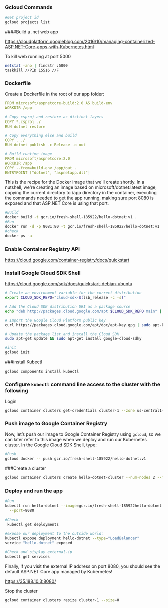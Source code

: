 ### Gcloud Commands

```bash
#Get project id
gcloud projects list
```



####Build a .net web app

https://cloudplatform.googleblog.com/2016/10/managing-containerized-ASP.NET-Core-apps-with-Kubernetes.html

To kill web running at port 5000

```bash
netstat -ano | findstr :5000
taskkill //PID 15516 //F
```

### Dockerfile

 Create a Dockerfile in the root of our app folder:

```yaml
FROM microsoft/aspnetcore-build:2.0 AS build-env
WORKDIR /app

# Copy csproj and restore as distinct layers
COPY *.csproj ./
RUN dotnet restore

# Copy everything else and build
COPY . ./
RUN dotnet publish -c Release -o out

# Build runtime image
FROM microsoft/aspnetcore:2.0
WORKDIR /app
COPY --from=build-env /app/out .
ENTRYPOINT ["dotnet", "aspnetapp.dll"]
```

This is the recipe for the Docker image that we'll create shortly. In a nutshell, we're creating an image based on microsoft/dotnet:latest image, copying the current directory to /app directory in the container, executing the commands needed to get the app running, making sure port 8080 is exposed and that ASP.NET Core is using that port.



```bash
#Build
docker build -t gcr.io/fresh-shell-185922/hello-dotnet:v1 .
#Run
docker run -d -p 8081:80 -t gcr.io/fresh-shell-185922/hello-dotnet:v1
#check
docker ps -a


```

### Enable Container Registry API

https://cloud.google.com/container-registry/docs/quickstart

### Install  Google Cloud SDK Shell

https://cloud.google.com/sdk/docs/quickstart-debian-ubuntu

```bash
# Create an environment variable for the correct distribution
export CLOUD_SDK_REPO="cloud-sdk-$(lsb_release -c -s)"

# Add the Cloud SDK distribution URI as a package source
echo "deb http://packages.cloud.google.com/apt $CLOUD_SDK_REPO main" | sudo tee -a /etc/apt/sources.list.d/google-cloud-sdk.list

# Import the Google Cloud Platform public key
curl https://packages.cloud.google.com/apt/doc/apt-key.gpg | sudo apt-key add -

# Update the package list and install the Cloud SDK
sudo apt-get update && sudo apt-get install google-cloud-sdky

#init
gcloud init
```



###install Kubectl

```bash
gcloud components install kubectl

```



### Configure `kubectl` command line access to the cluster with the following

Login

```bash
gcloud container clusters get-credentials cluster-1 --zone us-central1-a
```

### Push image to Google Container Registry

Now, let’s push our image to Google Container Registry using `gcloud`, so we can later refer to this image when we deploy and run our Kubernetes cluster. In the Google Cloud SDK Shell, type:

```bash
#Push
gcloud docker -- push gcr.io/fresh-shell-185922/hello-dotnet:v1
```



###Create a cluster

```bash
gcloud container clusters create hello-dotnet-cluster --num-nodes 2 --machine-type n1-standard-1
```



### Deploy and run the app

```bash
#Run
kubectl run hello-dotnet --image=gcr.io/fresh-shell-185922hello-dotnet:v1 \
  --port=8080
  
#Check
 kubectl get deployments
 
#expose our deployment to the outside world:
kubectl expose deployment hello-dotnet --type="LoadBalancer"
service "hello-dotnet" exposed

#Check and sisplay external-ip
kubectl get services 
```

Finally, if you visit the external IP address on port 8080, you should see the default ASP.NET Core app managed by Kubernetes!

https://35.188.10.3:8080/

Stop the cluster

```bash
gcloud container clusters resize cluster-1 --size=0
```

